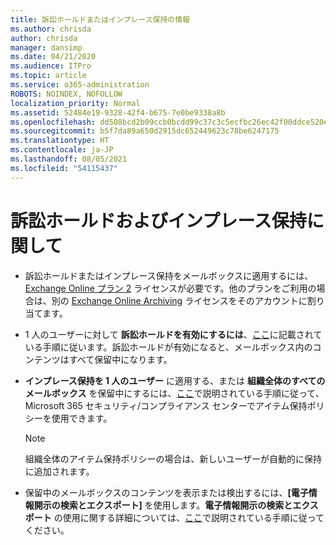 ```yaml
---
title: 訴訟ホールドまたはインプレース保持の情報
ms.author: chrisda
author: chrisda
manager: dansimp
ms.date: 04/21/2020
ms.audience: ITPro
ms.topic: article
ms.service: o365-administration
ROBOTS: NOINDEX, NOFOLLOW
localization_priority: Normal
ms.assetid: 52484e19-9328-42f4-b675-7e0be9338a8b
ms.openlocfilehash: dd508bcd2b09ccb0bcdd99c37c3c5ecfbc26ec42f00ddce520ef8e73e3aef436
ms.sourcegitcommit: b5f7da89a650d2915dc652449623c78be6247175
ms.translationtype: HT
ms.contentlocale: ja-JP
ms.lasthandoff: 08/05/2021
ms.locfileid: "54115437"
---
```

# <a name="about-litigation-holds-and-in-place-holds"></a>訴訟ホールドおよびインプレース保持に関して

- 訴訟ホールドまたはインプレース保持をメールボックスに適用するには、[Exchange Online プラン 2](https://docs.microsoft.com/office365/servicedescriptions/office-365-platform-service-description/office-365-plan-options) ライセンスが必要です。他のプランをご利用の場合は、別の [Exchange Online Archiving](https://docs.microsoft.com/office365/servicedescriptions/exchange-online-archiving-service-description/exchange-online-archiving-service-description) ライセンスをそのアカウントに割り当てます。 
    
- 1 人のユーザーに対して **訴訟ホールドを有効にするには**、[ここ](https://docs.microsoft.com/microsoft-365/compliance/create-a-litigation-hold?view=o365-worldwide#place-a-mailbox-on-litigation-hold)に記載されている手順に従います。訴訟ホールドが有効になると、メールボックス内のコンテンツはすべて保留中になります。
    
- **インプレース保持を 1 人のユーザー** に適用する、または **組織全体のすべてのメールボックス** を保留中にするには、[ここ](https://docs.microsoft.com/microsoft-365/compliance/retention-policies)で説明されている手順に従って、Microsoft 365 セキュリティ/コンプライアンス センターでアイテム保持ポリシーを使用できます。
    
    > [!NOTE]
    > 組織全体のアイテム保持ポリシーの場合は、新しいユーザーが自動的に保持に追加されます。 
  
- 保留中のメールボックスのコンテンツを表示または検出するには、**[電子情報開示の検索とエクスポート]** を使用します。**電子情報開示の検索とエクスポート** の使用に関する詳細については、[ここ](https://docs.microsoft.com/microsoft-365/compliance/export-search-results)で説明されている手順に従ってください。
    

